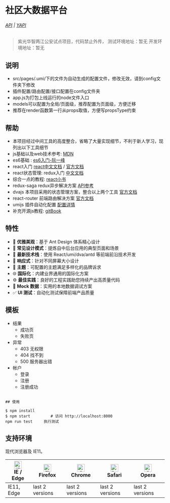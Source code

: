 # 社区大数据平台
###### [API](http://192.168.110.28:8901/doc.html) | [YAPI](http://192.168.105.236:3000/group/168)
> 紫光华智两江公安试点项目，代码禁止外传，
> 测试环境地址：暂无
> 开发环境地址：暂无

## 说明
- src/pages/.umi/下的文件为自动生成的配置文件，修改无效，请到config文件夹下修改
- 插件配置/路由配置/接口配置在config文件夹
- app.js为打包上线运行的node文件入口
- models可以配置为全局/页面级，推荐配置为页面级，方便迁移
- 推荐在render函数第一行从props取值，方便写propsType约束

## 帮助
  - 本项目经过中间工具的高度整合，省略了大量实现细节，不利于新人学习，现列出以下工具细节
  - js基础以及web技术参考: [MDN](https://developer.mozilla.org/zh-CN/)
  - es6基础 : [es6入门-阮一峰](http://es6.ruanyifeng.com/#docs/let)
  - react入门 [react中文文档](https://react.docschina.org/) / [官方文档](https://reactjs.org/)
  - react状态管理: redux入门 [中文文档](https://www.redux.org.cn/)
  - 综合一点的教程: [react小书](http://huziketang.mangojuice.top/books/react/)
  - redux-saga redux异步解决方案 [API参考](https://redux-saga-in-chinese.js.org/docs/api/index.html)
  - dvajs 本项目采用的状态管理方案，整合以上两个工具 [官方文档](https://dvajs.com/)
  - react-router 前端路由解决方案 [官方文档](http://react-guide.github.io/react-router-cn/docs/API.html)
  - umijs 插件自动化配置 [配置详情](https://umijs.org/zh/)
  - 补充开源js教程: [gitBook](https://github.com/EbookFoundation/free-programming-books/blob/master/free-programming-books-zh.md#user-content-javascript)

## 特性

- :gem: **优雅美观**：基于 Ant Design 体系精心设计
- :triangular_ruler: **常见设计模式**：提炼自中后台应用的典型页面和场景
- :rocket: **最新技术栈**：使用 React/umi/dva/antd 等前端前沿技术开发
- :iphone: **响应式**：针对不同屏幕大小设计
- :art: **主题**：可配置的主题满足多样化的品牌诉求
- :globe_with_meridians: **国际化**：内建业界通用的国际化方案
- :gear: **最佳实践**：良好的工程实践助您持续产出高质量代码
- :1234: **Mock 数据**：实用的本地数据调试方案
- :white_check_mark: **UI 测试**：自动化测试保障前端产品质量

## 模板

- 结果
  - 成功页
  - 失败页
- 异常
  - 403 无权限
  - 404 找不到
  - 500 服务器出错
- 帐户
  - 登录
  - 注册
  - 注册成功
```

## 使用

$ npm install
$ npm start         # 访问 http://localhost:8000
npm run test     执行测试
```

## 支持环境

现代浏览器及 IE11。

| [<img src="https://raw.githubusercontent.com/alrra/browser-logos/master/src/edge/edge_48x48.png" alt="IE / Edge" width="24px" height="24px" />](http://godban.github.io/browsers-support-badges/)</br>IE / Edge | [<img src="https://raw.githubusercontent.com/alrra/browser-logos/master/src/firefox/firefox_48x48.png" alt="Firefox" width="24px" height="24px" />](http://godban.github.io/browsers-support-badges/)</br>Firefox | [<img src="https://raw.githubusercontent.com/alrra/browser-logos/master/src/chrome/chrome_48x48.png" alt="Chrome" width="24px" height="24px" />](http://godban.github.io/browsers-support-badges/)</br>Chrome | [<img src="https://raw.githubusercontent.com/alrra/browser-logos/master/src/safari/safari_48x48.png" alt="Safari" width="24px" height="24px" />](http://godban.github.io/browsers-support-badges/)</br>Safari | [<img src="https://raw.githubusercontent.com/alrra/browser-logos/master/src/opera/opera_48x48.png" alt="Opera" width="24px" height="24px" />](http://godban.github.io/browsers-support-badges/)</br>Opera |
| --------- | --------- | --------- | --------- | --------- |
| IE11, Edge| last 2 versions| last 2 versions| last 2 versions| last 2 versions


